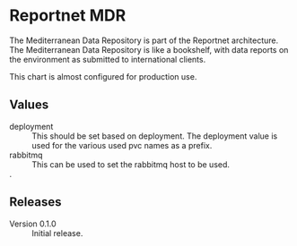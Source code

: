 # Reportnet MDR

The Mediterranean Data Repository is part of the Reportnet architecture. The Mediterranean Data Repository is like a bookshelf, with data reports on the environment as submitted to international clients.

This chart is almost configured for production use.

## Values

<dl>
  <dt>deployment</dt>
  <dd>This should be set based on deployment. The deployment value is used for the various used pvc names as a prefix.</dd>

  <dt>rabbitmq</dt>
  <dd>This can be used to set the rabbitmq host to be used.</dd>.</dd>

</dl>

## Releases

<dl>

  <dt>Version 0.1.0</dt>
  <dd>Initial release.</dd>

</dl>

